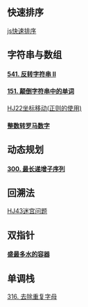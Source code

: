 ## 快速排序

[js快速排序](./03.md)

## 字符串与数组

#### [541. 反转字符串 II](https://leetcode.cn/problems/reverse-string-ii/)

#### [151. 颠倒字符串中的单词](https://leetcode.cn/problems/reverse-words-in-a-string/)

[HJ22坐标移动(正则的使用)](https://www.nowcoder.com/practice/119bcca3befb405fbe58abe9c532eb29?tpId=37&rp=1&ru=%2Fexam%2Foj%2Fta&qru=%2Fexam%2Foj%2Fta&sourceUrl=%2Fexam%2Foj%2Fta%3Fdifficulty%3D3%26page%3D1%26pageSize%3D50%26search%3D%26tpId%3D37%26type%3D37&difficulty=3&judgeStatus=1&tags=&title=&gioEnter=menu)

#### [整数转罗马数字](https://leetcode.cn/problems/integer-to-roman/)

## 动态规划

#### [300. 最长递增子序列](https://leetcode.cn/problems/longest-increasing-subsequence/)

## 回溯法

[HJ43迷宫问题](https://www.nowcoder.com/practice/cf24906056f4488c9ddb132f317e03bc?tpId=37&tqId=21266&rp=1&ru=/exam/oj/ta&qru=/exam/oj/ta&sourceUrl=%2Fexam%2Foj%2Fta%3Fdifficulty%3D3%26page%3D1%26pageSize%3D50%26search%3D%26tpId%3D37%26type%3D37&difficulty=3&judgeStatus=undefined&tags=&title=)

## 双指针

#### [盛最多水的容器](https://leetcode.cn/problems/container-with-most-water/)

## 单调栈

[316. 去除重复字母](https://leetcode.cn/problems/remove-duplicate-letters/)

#### 
